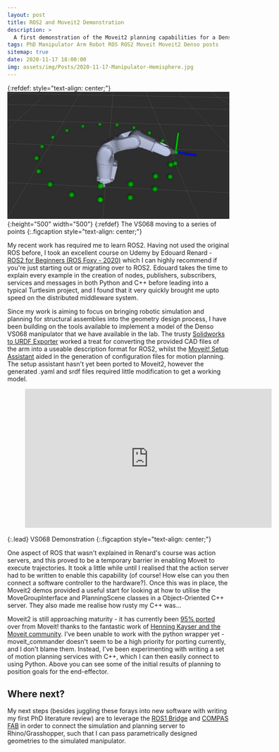 ```yaml
---
layout: post
title: ROS2 and Moveit2 Demonstration
description: >
  A first demonstration of the Moveit2 planning capabilities for a Denso VS068 manipulator
tags: PhD Manipulator Arm Robot ROS ROS2 Moveit Moveit2 Denso posts
sitemap: true
date: 2020-11-17 18:00:00
img: assets/img/Posts/2020-11-17-Manipulator-Hemisphere.jpg
---
```

{:refdef: style="text-align: center;"}
![The VS068 moving to a series of points](/assets/img/Posts/2020-11-17-Manipulator-Hemisphere.jpg){:height="500" width="500"}
{:refdef}
The VS068 moving to a series of points
{:.figcaption style="text-align: center;"}

My recent work has required me to learn ROS2. Having not used the original ROS before, I took an excellent course on Udemy by Edouard Renard - [ROS2 for Beginners (ROS Foxy - 2020)](https://www.udemy.com/course/ros2-for-beginners/) which I can highly recommend if you're just starting out or migrating over to ROS2. Edouard takes the time to explain every example in the creation of nodes, publishers, subscribers, services and messages in both Python and C++ before leading into a typical Turtlesim project, and I found that it very quickly brought me upto speed on the distributed middleware system.

Since my work is aiming to focus on bringing robotic simulation and planning for structural assemblies into the geometry design process, I have been building on the tools available to implement a model of the Denso VS068 manipulator that we have available in the lab. The trusty [Solidworks to URDF Exporter](http://wiki.ros.org/sw_urdf_exporter) worked a treat for converting the provided CAD files of the arm into a useable description format for ROS2, whilst the [Moveit! Setup Assistant](http://docs.ros.org/en/kinetic/api/moveit_tutorials/html/doc/setup_assistant/setup_assistant_tutorial.html) aided in the generation of configuration files for motion planning. The setup assistant hasn't yet been ported to Moveit2, however the generated .yaml and srdf files required little modification to get a working model.

<figure class="video_container"><iframe width="560" height="315" src="https://www.youtube.com/embed/sSEF9cADy6s" frameborder="0" allowfullscreen="true"></iframe></figure>
{:.lead}
VS068 Demonstration
{:.figcaption style="text-align: center;"}

One aspect of ROS that wasn't explained in Renard's course was action servers, and this proved to be a temporary barrier in enabling Moveit to execute trajectories. It took a little while until I realised that the action server had to be written to enable this capability (of course! How else can you then connect a software controller to the hardware?). Once this was in place, the Moveit2 demos provided a useful start for looking at how to utilise the MoveGroupInterface and PlanningScene classes in a Object-Oriented C++ server. They also made me realise how rusty my C++ was...

Moveit2 is still approaching maturity - it has currently been [95% ported](https://moveit.ros.org/documentation/contributing/roadmap/) over from Moveit! thanks to the fantastic work of [Henning Kayser and the Moveit community](https://github.com/ros-planning/moveit2). I've been unable to work with the python wrapper yet - moveit_commander doesn't seem to be a high priority for porting currently, and I don't blame them. Instead, I've been experimenting with writing a set of motion planning services with C++, which I can then easily connect to using Python. Above you can see some of the initial results of planning to position goals for the end-effector.

## Where next? 
My next steps (besides juggling these forays into new software with writing my first PhD literature review) are to leverage the [ROS1 Bridge](https://github.com/ros2/ros1_bridge) and [COMPAS FAB](https://gramaziokohler.github.io/compas_fab/latest/) in order to connect the simulation and planning server to Rhino/Grasshopper, such that I can pass parametrically designed geometries to the simulated manipulator.  




